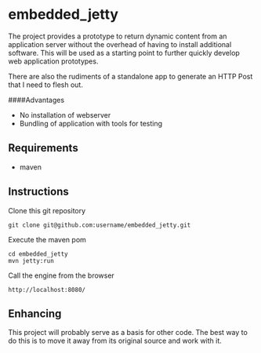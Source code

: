 # embedded_jetty

The project provides a prototype to return dynamic content from an application server without the overhead of having to install additional software. This will be used as a starting point to further quickly develop web application prototypes.

There are also the rudiments of a standalone app to generate an HTTP Post that I need to flesh out.

####Advantages

* No installation of webserver 
* Bundling of application with tools for testing
      

## Requirements

* maven

## Instructions

Clone this git repository

	git clone git@github.com:username/embedded_jetty.git

Execute the maven pom

	cd embedded_jetty
	mvn jetty:run

Call the engine from the browser

	http://localhost:8080/

## Enhancing

This project will probably serve as a basis for other code. The best way to do this is to move it away from its original source and work with it.

